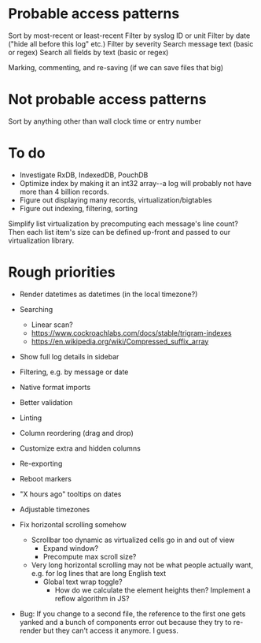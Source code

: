 # Probable access patterns

Sort by most-recent or least-recent
Filter by syslog ID or unit
Filter by date ("hide all before this log" etc.)
Filter by severity
Search message text (basic or regex)
Search all fields by text (basic or regex)


Marking, commenting, and re-saving (if we can save files that big)


# Not probable access patterns

Sort by anything other than wall clock time or entry number




# To do

- Investigate RxDB, IndexedDB, PouchDB
- Optimize index by making it an int32 array--a log will probably not have more than 4 billion records.
- Figure out displaying many records, virtualization/bigtables
- Figure out indexing, filtering, sorting


Simplify list virtualization by precomputing each message's line count? Then each list item's size can be defined up-front and passed to our virtualization library.



# Rough priorities

- Render datetimes as datetimes (in the local timezone?)
- Searching
    - Linear scan?
    - https://www.cockroachlabs.com/docs/stable/trigram-indexes
    - https://en.wikipedia.org/wiki/Compressed_suffix_array


- Show full log details in sidebar

- Filtering, e.g. by message or date

- Native format imports
- Better validation

- Linting

- Column reordering (drag and drop)
- Customize extra and hidden columns

- Re-exporting

- Reboot markers

- "X hours ago" tooltips on dates
- Adjustable timezones

- Fix horizontal scrolling somehow
    - Scrollbar too dynamic as virtualized cells go in and out of view
        - Expand window?
        - Precompute max scroll size?
    - Very long horizontal scrolling may not be what people actually want, e.g. for log lines that are long English text
        - Global text wrap toggle?
            - How do we calculate the element heights then? Implement a reflow algorithm in JS?

- Bug: If you change to a second file, the reference to the first one gets yanked and a bunch of components error out because they try to re-render but they can't access it anymore. I guess.
